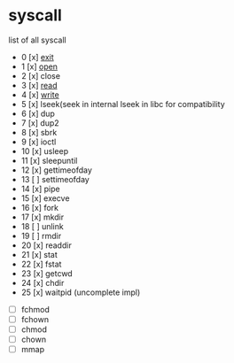 # syscall
list of all syscall
- 0  [x]  [exit](exit.md)
- 1  [x]  [open](open.md)
- 2  [x]  close
- 3  [x]  [read](read.md)
- 4  [x]  [write](write.md)
- 5  [x]  lseek(seek in internal lseek in libc for compatibility
- 6  [x]  dup
- 7  [x]  dup2
- 8  [x]  sbrk
- 9  [x]  ioctl
- 10  [x]  usleep
- 11  [x]  sleepuntil
- 12  [x]  gettimeofday
- 13  [ ]  settimeofday
- 14  [x]  pipe
- 15  [x]  execve
- 16  [x]  fork
- 17  [x]  mkdir
- 18  [ ]  unlink
- 19  [ ]  rmdir
- 20  [x]  readdir
- 21  [x]  stat
- 22  [x]  fstat
- 23  [x]  getcwd
- 24  [x]  chdir
- 25  [x]  waitpid (uncomplete impl)
- [ ]  fchmod
- [ ]  fchown
- [ ]  chmod
- [ ]  chown
- [ ]  mmap
